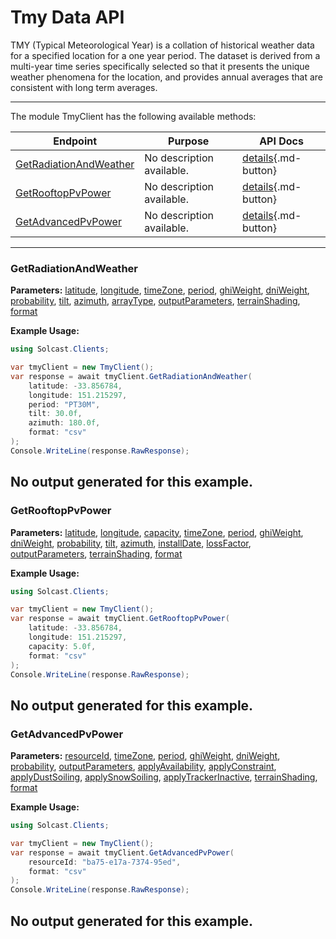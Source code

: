 # Tmy Data API

TMY (Typical Meteorological Year) is a collation of historical weather data for a specified location for a one year period. The dataset is derived from a multi-year time series specifically selected so that it presents the unique weather phenomena for the location, and provides annual averages that are consistent with long term averages.

---


The module TmyClient has the following available methods:

| Endpoint                  | Purpose                                              | API Docs                                                                                                               |
|---------------------------|------------------------------------------------------|------------------------------------------------------------------------------------------------------------------------|
| [GetRadiationAndWeather](#getradiationandweather) | No description available. | [details](https://docs.solcast.com.au/#3e4b42f5-c6b2-44e5-8b0e-8710acec8b2e){.md-button} |
| [GetRooftopPvPower](#getrooftoppvpower) | No description available. | [details](https://docs.solcast.com.au/#d4ec6726-9300-46ff-b3de-e6e06c4768df){.md-button} |
| [GetAdvancedPvPower](#getadvancedpvpower) | No description available. | [details](https://docs.solcast.com.au/#029d48ee-397f-4621-87ab-922820280113){.md-button} |

---

### GetRadiationAndWeather
**Parameters:**
[latitude](https://docs.solcast.com.au/#029d48ee-397f-4621-87ab-922820280113 "(double?): The latitude of the location you request data for. Must be a decimal number between -90 and 90. (Required)"), [longitude](https://docs.solcast.com.au/#029d48ee-397f-4621-87ab-922820280113 "(double?): The longitude of the location you request data for. Must be a decimal number between -180 and 180. (Required)"), [timeZone](https://docs.solcast.com.au/#029d48ee-397f-4621-87ab-922820280113 "(string): Timezone to return in data set. Accepted values are utc, longitudinal, or a range from -13 to 13 in 0.25 hour increments for utc offset. (Optional)"), [period](https://docs.solcast.com.au/#029d48ee-397f-4621-87ab-922820280113 "(string): Length of the averaging period in ISO 8601 format. (Optional)"), [ghiWeight](https://docs.solcast.com.au/#029d48ee-397f-4621-87ab-922820280113 "(double?): When creating the TMY, the weighting of GHI to use in the target parameter. Note that ghi_weight + dni_weight must equal 1. (Optional)"), [dniWeight](https://docs.solcast.com.au/#029d48ee-397f-4621-87ab-922820280113 "(double?): When creating the TMY, the weighting of DNI to use in the target parameter. Note that ghi_weight + dni_weight must equal 1. (Optional)"), [probability](https://docs.solcast.com.au/#029d48ee-397f-4621-87ab-922820280113 "(string): The probability percentile for the TMY. Allowed values are p50, p75, p90, p95. (Optional)"), [tilt](https://docs.solcast.com.au/#029d48ee-397f-4621-87ab-922820280113 "(float?): The angle (degrees) that the PV system is tilted off the horizontal. A tilt of 0 means the system faces directly upwards, and 90 means the system is vertical and facing the horizon. If you don't specify tilt, we use a default tilt angle based on the latitude you specify in your request. Must be between 0 and 90. (Optional)"), [azimuth](https://docs.solcast.com.au/#029d48ee-397f-4621-87ab-922820280113 "(float?): The azimuth is defined as the angle (degrees) from true north that the PV system is facing. An azimuth of 0 means the system is facing true north. Positive values are anticlockwise, so azimuth is -90 for an east-facing system and 135 for a southwest-facing system. If you don't specify an azimuth, we use a default value of 0 (north facing) in the southern hemisphere and 180 (south-facing) in the northern hemisphere. (Optional)"), [arrayType](https://docs.solcast.com.au/#029d48ee-397f-4621-87ab-922820280113 "(string): The type of sun-tracking or geometry configuration of your site's modules. (Optional)"), [outputParameters](https://docs.solcast.com.au/#029d48ee-397f-4621-87ab-922820280113 "(List<string>): The output parameters to include in the response. (Optional)"), [terrainShading](https://docs.solcast.com.au/#029d48ee-397f-4621-87ab-922820280113 "(bool?): If true, irradiance parameters are modified based on the surrounding terrain from a 90m-horizontal-resolution digital elevation model. The direct component of irradiance is set to zero when the beam from the sun is blocked by the terrain. The diffuse component of irradiance is reduced throughout the day if the sky view at the location is significantly reduced by the surrounding terrain. Global irradiance incorporates both effects. (Optional)"), [format](https://docs.solcast.com.au/#029d48ee-397f-4621-87ab-922820280113 "(string): Response format (Optional)")

**Example Usage:**
```csharp
using Solcast.Clients;

var tmyClient = new TmyClient();
var response = await tmyClient.GetRadiationAndWeather(
    latitude: -33.856784,
    longitude: 151.215297,
    period: "PT30M",
    tilt: 30.0f,
    azimuth: 180.0f,
    format: "csv"
);
Console.WriteLine(response.RawResponse);

```
No output generated for this example.
---

### GetRooftopPvPower
**Parameters:**
[latitude](https://docs.solcast.com.au/#029d48ee-397f-4621-87ab-922820280113 "(double?): The latitude of the location you request data for. Must be a decimal number between -90 and 90. (Required)"), [longitude](https://docs.solcast.com.au/#029d48ee-397f-4621-87ab-922820280113 "(double?): The longitude of the location you request data for. Must be a decimal number between -180 and 180. (Required)"), [capacity](https://docs.solcast.com.au/#029d48ee-397f-4621-87ab-922820280113 "(float?): The capacity of the inverter (AC) or the modules (DC), whichever is greater, in kilowatts (kW). (Required)"), [timeZone](https://docs.solcast.com.au/#029d48ee-397f-4621-87ab-922820280113 "(string): Timezone to return in data set. Accepted values are utc, longitudinal, or a range from -13 to 13 in 0.25 hour increments for utc offset. (Optional)"), [period](https://docs.solcast.com.au/#029d48ee-397f-4621-87ab-922820280113 "(string): Length of the averaging period in ISO 8601 format. (Optional)"), [ghiWeight](https://docs.solcast.com.au/#029d48ee-397f-4621-87ab-922820280113 "(double?): When creating the TMY, the weighting of GHI to use in the target parameter. Note that ghi_weight + dni_weight must equal 1. (Optional)"), [dniWeight](https://docs.solcast.com.au/#029d48ee-397f-4621-87ab-922820280113 "(double?): When creating the TMY, the weighting of DNI to use in the target parameter. Note that ghi_weight + dni_weight must equal 1. (Optional)"), [probability](https://docs.solcast.com.au/#029d48ee-397f-4621-87ab-922820280113 "(string): The probability percentile for the TMY. Allowed values are p50, p75, p90, p95. (Optional)"), [tilt](https://docs.solcast.com.au/#029d48ee-397f-4621-87ab-922820280113 "(float?): The angle (degrees) that the PV system is tilted off the horizontal. A tilt of 0 means the system faces directly upwards, and 90 means the system is vertical and facing the horizon. If you don't specify tilt, we use a default tilt angle based on the latitude you specify in your request. Must be between 0 and 90. (Optional)"), [azimuth](https://docs.solcast.com.au/#029d48ee-397f-4621-87ab-922820280113 "(float?): The azimuth is defined as the angle (degrees) from true north that the PV system is facing. An azimuth of 0 means the system is facing true north. Positive values are anticlockwise, so azimuth is -90 for an east-facing system and 135 for a southwest-facing system. If you don't specify an azimuth, we use a default value of 0 (north facing) in the southern hemisphere and 180 (south-facing) in the northern hemisphere. (Optional)"), [installDate](https://docs.solcast.com.au/#029d48ee-397f-4621-87ab-922820280113 "(string): The date (yyyy-MM-dd) of installation of the PV system. We use this to estimate your loss_factor based on the ageing of your system. If you provide us with a loss_factor directly, we will ignore this date. (Optional)"), [lossFactor](https://docs.solcast.com.au/#029d48ee-397f-4621-87ab-922820280113 "(float?): Default is 0.90 A factor to reduce your output forecast from the full capacity based on characteristics of the PV array or inverter. This is effectively the non-temperature loss effects on the nameplate rating of the PV system, including inefficiency and soiling. For a 1kW PV system anything that reduces 1000W/m2 solar radiation from producing 1000W of power output (assuming temperature is 25C). Valid values are between 0 and 1 (i.e. 0.6 equals 60%). If you specify 0.6 your returned power will be a maximum of 60% of AC capacity. (Optional)"), [outputParameters](https://docs.solcast.com.au/#029d48ee-397f-4621-87ab-922820280113 "(List<string>): The output parameters to include in the response. (Optional)"), [terrainShading](https://docs.solcast.com.au/#029d48ee-397f-4621-87ab-922820280113 "(bool?): If true, irradiance parameters are modified based on the surrounding terrain from a 90m-horizontal-resolution digital elevation model. The direct component of irradiance is set to zero when the beam from the sun is blocked by the terrain. The diffuse component of irradiance is reduced throughout the day if the sky view at the location is significantly reduced by the surrounding terrain. Global irradiance incorporates both effects. (Optional)"), [format](https://docs.solcast.com.au/#029d48ee-397f-4621-87ab-922820280113 "(string): Response format (Optional)")

**Example Usage:**
```csharp
using Solcast.Clients;

var tmyClient = new TmyClient();
var response = await tmyClient.GetRooftopPvPower(
    latitude: -33.856784,
    longitude: 151.215297,
    capacity: 5.0f,
    format: "csv"
);
Console.WriteLine(response.RawResponse);

```
No output generated for this example.
---

### GetAdvancedPvPower
**Parameters:**
[resourceId](https://docs.solcast.com.au/#029d48ee-397f-4621-87ab-922820280113 "(string): The resource id of the resource. (Required)"), [timeZone](https://docs.solcast.com.au/#029d48ee-397f-4621-87ab-922820280113 "(string): Timezone to return in data set. Accepted values are utc, longitudinal, or a range from -13 to 13 in 0.25 hour increments for utc offset. (Optional)"), [period](https://docs.solcast.com.au/#029d48ee-397f-4621-87ab-922820280113 "(string): Length of the averaging period in ISO 8601 format. (Optional)"), [ghiWeight](https://docs.solcast.com.au/#029d48ee-397f-4621-87ab-922820280113 "(double?): When creating the TMY, the weighting of GHI to use in the target parameter. Note that ghi_weight + dni_weight must equal 1. (Optional)"), [dniWeight](https://docs.solcast.com.au/#029d48ee-397f-4621-87ab-922820280113 "(double?): When creating the TMY, the weighting of DNI to use in the target parameter. Note that ghi_weight + dni_weight must equal 1. (Optional)"), [probability](https://docs.solcast.com.au/#029d48ee-397f-4621-87ab-922820280113 "(string): The probability percentile for the TMY. Allowed values are p50, p75, p90, p95. (Optional)"), [outputParameters](https://docs.solcast.com.au/#029d48ee-397f-4621-87ab-922820280113 "(List<string>): The output parameters to include in the response. (Optional)"), [applyAvailability](https://docs.solcast.com.au/#029d48ee-397f-4621-87ab-922820280113 "(double?): Percentage of the site’s total AC (inverter) capacity that is currently generating or expected to be generating during the forecast request period. E.g. if you specify a 50% availability, your returned power will be half of what it otherwise would be. (Optional)"), [applyConstraint](https://docs.solcast.com.au/#029d48ee-397f-4621-87ab-922820280113 "(double?): Constraint on site’s total AC production, applied as a cap in the same way as the metadata parameter Site Export Limit. This will constrain all Solcast power values to be no higher than the apply_constraint value you specify. If you need an unconstrained forecast, you should not use this parameter. (Optional)"), [applyDustSoiling](https://docs.solcast.com.au/#029d48ee-397f-4621-87ab-922820280113 "(double?): A user-override for dust_soiling_average. If you specify this parameter in your API call, we will replace the site's annual or monthly average dust soiling values with the value you specify in your API call.E.g. if you specify a 0.7 dust soiling, your returned power will be reduced by 70%. (Optional)"), [applySnowSoiling](https://docs.solcast.com.au/#029d48ee-397f-4621-87ab-922820280113 "(double?): A user-override for Solcast’s dynamic snow soiling, which is based on global snow cover and weather forecast data, and changes from hour to hour. If you specify this parameter in your API call (e.g. if snow clearing has just been performed), we will replace the Solcast dynamic hour to hour value with the single value you specify. E.g. if you specify a 0.7 snow soiling, your returned power will be reduced by 70%. (Optional)"), [applyTrackerInactive](https://docs.solcast.com.au/#029d48ee-397f-4621-87ab-922820280113 "(bool?): Indicating if trackers are inactive. If True, panels are assumed all facing up (i.e. zero rotation). Only has effect if your site has a tracking_type that is not “fixed”. (Optional)"), [terrainShading](https://docs.solcast.com.au/#029d48ee-397f-4621-87ab-922820280113 "(bool?): If true, irradiance parameters are modified based on the surrounding terrain from a 90m-horizontal-resolution digital elevation model. The direct component of irradiance is set to zero when the beam from the sun is blocked by the terrain. The diffuse component of irradiance is reduced throughout the day if the sky view at the location is significantly reduced by the surrounding terrain. Global irradiance incorporates both effects. (Optional)"), [format](https://docs.solcast.com.au/#029d48ee-397f-4621-87ab-922820280113 "(string): Response format (Optional)")

**Example Usage:**
```csharp
using Solcast.Clients;

var tmyClient = new TmyClient();
var response = await tmyClient.GetAdvancedPvPower(
    resourceId: "ba75-e17a-7374-95ed",
    format: "csv"
);
Console.WriteLine(response.RawResponse);

```
No output generated for this example.
---

